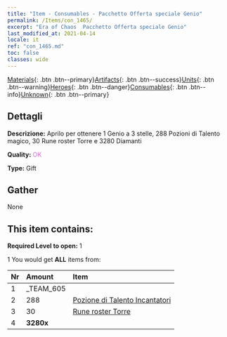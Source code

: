 ```yaml
---
title: "Item - Consumables - Pacchetto Offerta speciale Genio"
permalink: /Items/con_1465/
excerpt: "Era of Chaos  Pacchetto Offerta speciale Genio"
last_modified_at: 2021-04-14
locale: it
ref: "con_1465.md"
toc: false
classes: wide
---
```

 [Materials](/it/Items/){: .btn .btn--primary}[Artifacts](/it/Items/Artifacts/){: .btn .btn--success}[Units](/it/Items/Units/){: .btn .btn--warning}[Heroes](/it/Items/Heroes/){: .btn .btn--danger}[Consumables](/it/Items/Consumables/){: .btn .btn--info}[Unknown](/it/Items/Unknown/){: .btn .btn--primary}

## Dettagli
 **Descrizione:** Aprilo per ottenere 1 Genio a 3 stelle, 288 Pozioni di Talento magico, 30 Rune roster Torre e 3280 Diamanti

 **Quality:** <span style="color: #DA70D6">OK</span>

 **Type:** Gift

## Gather

  None

## This item contains:

 **Required Level to open:** 1

 1 You would get **ALL** items  from:

  | Nr | Amount |     Item    |
  |:---|:-------|:------------|
  | 1 | _TEAM_605 | 
  | 2 | 288 | [Pozione di Talento Incantatori](/it/Items/con_790/) | 
  | 3 | 30 | [Rune roster Torre](/it/Items/con_785/) | 
  | 4 |  **3280x** | <i class="fas fa-gem"/> |  | 
